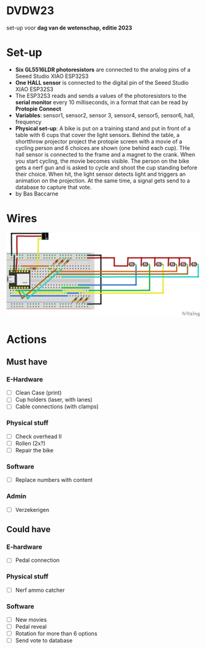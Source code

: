 # DVDW23
set-up voor **dag van de wetenschap, editie 2023**

# Set-up
* **Six GL5516LDR photoresistors** are connected to the analog pins of a Seeed Studio XIAO ESP32S3
* **One HALL sensor** is connected to the digital pin of the Seeed Studio XIAO ESP32S3
* The ESP32S3 reads and sends a values of the photoresistors to the **serial monitor** every 10 milliseconds, in a format that can be read by **Protopie Connect**
* **Variables**: sensor1, sensor2, sensor 3, sensor4, sensor5, sensor6, hall, frequency
* **Physical set-up**: A bike is put on a training stand and put in front of a table with 6 cups that cover the light sensors. Behind the table, a shortthrow projector project the protopie screen with a movie of a cycling person and 6 choices are shown (one behind each cup). THe hall sensor is connected to the frame and a magnet to the crank. When you start cycling, the movie becomes visible. The person on the bike gets a nerf gun and is asked to cycle and shoot the cup standing before their choice. When hit, the light sensor detects light and triggers an animation on the projection. At the same time, a signal gets send to a database to capture that vote.
* by Bas Baccarne

# Wires
![Wires](DVDW.png)

# Actions
## Must have
### E-Hardware
- [ ] Clean Case (print)
- [ ] Cup holders (laser, with lanes)
- [ ] Cable connections (with clamps)
### Physical stuff
- [ ] Check overhead II
- [ ] Rollen (2x?)
- [ ] Repair the bike
### Software
- [ ] Replace numbers with content
### Admin
- [ ] Verzekerigen
## Could have
### E-hardware
- [ ] Pedal connection
### Physical stuff
- [ ] Nerf ammo catcher
### Software
- [ ] New movies
- [ ] Pedal reveal
- [ ] Rotation for more than 6 options
- [ ] Send vote to database
